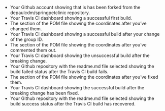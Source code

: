 - Your Github account showing that is has been forked from the depaulcdm/springpetclinic repository.
- Your Travis CI dashboard showing a successful first build.
- The section of the POM file showing the coordinates after you’ve changed them.
- Your Travis CI dashboard showing a successful build after your change of the group ID.
- The section of the POM file showing the coordinates after you’ve commented them out.
- Your Travis CI dashboard showing the unsuccessful build after the breaking change.
- Your Github repository with the readme.md file selected showing the build failed status after the Travis CI build fails.
- The section of the POM file showing the coordinates after you’ve fixed them.
- Your Travis CI dashboard showing the successful build after the breaking change has been fixed.
- Your Github repository with the readme.md file selected showing the build success status after the Travis CI build has recovered.
